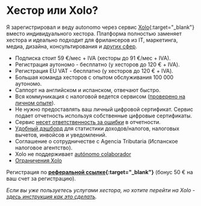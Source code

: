 # Хестор или Xolo?

Я зарегистрировал и веду autonomo через сервис [Xolo](https://bit.ly/xolo-signup-free-renta){:target="_blank"}
вместо индивидуального хестора. Платформа полностью заменяет хестора и идеально подходит для фрилансеров из IT,
маркетинга, медиа, дизайна, консультирования и [других сфер](#подойдет-ли-вам-xolo).

- Подписка стоит 59 €/мес + IVA (хесторы до 91 €/мес + IVA).
- Регистрация аутономо - бесплатно (у хесторов до 120 € + IVA).
- Регистрация EU VAT - бесплатно (у хесторов до 120 € + IVA).
- Большая команда хесторов с опытом обслуживания 100 000 аутономо.
- Саппорт на английском и испанском, отвечают быстро.
- Вся коммуникация с налоговой ведется сервисом ([проверено на личном опыте](#моя-проблема-с-испанской-налоговой)).
- Не нужно предоставлять ваш личный цифровой сертификат. Сервис подает отчетность используя собственные цифровые 
  сертификаты.
- Сервис [несет ответственность за ошибки](#ответственность-в-случае-ошибки) в отчетности.
- [Удобный дэшборд](#демо-дашборда-туториалы) для статистики доходов/налогов, налоговых вычетов, инвойсов и уведомлений.
- Соглашение о сотрудничестве с Agencia Tributaria (Испанское налоговое агентство).
- Xolo не поддерживает [autónomo colaborador](#autónomo-colaborador)
- [Ограничения Xolo](#подойдет-ли-вам-xolo)

Регистрация по **[реферальной ссылке](https://bit.ly/xolo-signup-free-renta){:target="_blank"}** (бонус 50 € на ваш счет
за регистрацию).

_Если вы уже пользуетесь услугами хестора, но хотите перейти на
Xolo - [здесь инструкция как это сделать](#переход-от-хестора-на-xolo)._

